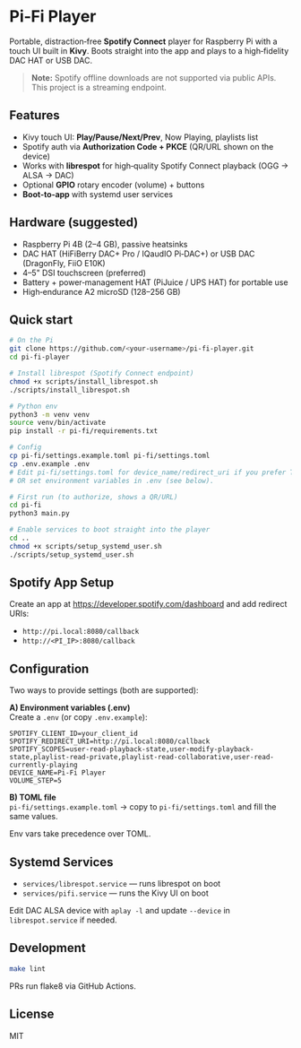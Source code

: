 # Pi‑Fi Player

Portable, distraction‑free **Spotify Connect** player for Raspberry Pi with a touch UI built in **Kivy**.
Boots straight into the app and plays to a high‑fidelity DAC HAT or USB DAC.

> **Note:** Spotify offline downloads are not supported via public APIs. This project is a streaming endpoint.

## Features
- Kivy touch UI: **Play/Pause/Next/Prev**, Now Playing, playlists list
- Spotify auth via **Authorization Code + PKCE** (QR/URL shown on the device)
- Works with **librespot** for high‑quality Spotify Connect playback (OGG → ALSA → DAC)
- Optional **GPIO** rotary encoder (volume) + buttons
- **Boot‑to‑app** with systemd user services

## Hardware (suggested)
- Raspberry Pi 4B (2–4 GB), passive heatsinks
- DAC HAT (HiFiBerry DAC+ Pro / IQaudIO Pi‑DAC+) or USB DAC (DragonFly, FiiO E10K)
- 4–5" DSI touchscreen (preferred)
- Battery + power‑management HAT (PiJuice / UPS HAT) for portable use
- High‑endurance A2 microSD (128–256 GB)

## Quick start
```bash
# On the Pi
git clone https://github.com/<your-username>/pi-fi-player.git
cd pi-fi-player

# Install librespot (Spotify Connect endpoint)
chmod +x scripts/install_librespot.sh
./scripts/install_librespot.sh

# Python env
python3 -m venv venv
source venv/bin/activate
pip install -r pi-fi/requirements.txt

# Config
cp pi-fi/settings.example.toml pi-fi/settings.toml
cp .env.example .env
# Edit pi-fi/settings.toml for device_name/redirect_uri if you prefer TOML,
# OR set environment variables in .env (see below).

# First run (to authorize, shows a QR/URL)
cd pi-fi
python3 main.py

# Enable services to boot straight into the player
cd ..
chmod +x scripts/setup_systemd_user.sh
./scripts/setup_systemd_user.sh
```

## Spotify App Setup
Create an app at <https://developer.spotify.com/dashboard> and add redirect URIs:
- `http://pi.local:8080/callback`
- `http://<PI_IP>:8080/callback`

## Configuration
Two ways to provide settings (both are supported):

**A) Environment variables (.env)**  
Create a `.env` (or copy `.env.example`):
```
SPOTIFY_CLIENT_ID=your_client_id
SPOTIFY_REDIRECT_URI=http://pi.local:8080/callback
SPOTIFY_SCOPES=user-read-playback-state,user-modify-playback-state,playlist-read-private,playlist-read-collaborative,user-read-currently-playing
DEVICE_NAME=Pi-Fi Player
VOLUME_STEP=5
```

**B) TOML file**  
`pi-fi/settings.example.toml` → copy to `pi-fi/settings.toml` and fill the same values.

Env vars take precedence over TOML.

## Systemd Services
- `services/librespot.service` — runs librespot on boot
- `services/pifi.service` — runs the Kivy UI on boot

Edit DAC ALSA device with `aplay -l` and update `--device` in `librespot.service` if needed.

## Development
```bash
make lint
```
PRs run flake8 via GitHub Actions.

## License
MIT
